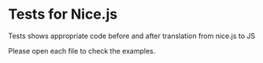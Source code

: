 Tests for Nice.js
=======

Tests shows appropriate code before and after translation from nice.js to JS

Please open each file to check the examples.
